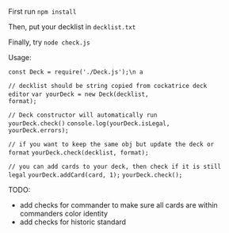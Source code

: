 First run <code>npm install</code>

Then, put your decklist in <code>decklist.txt</code>

Finally, try <code>node check.js</code>

Usage:

<code>const Deck = require('./Deck.js');\n a</code>
  
<code>// decklist should be string copied from cockatrice deck editor</code>
<code>var yourDeck = new Deck(decklist, format);</code>
  
<code>// Deck constructor will automatically run yourDeck.check()</code>
<code>console.log(yourDeck.isLegal, yourDeck.errors);</code>
  
<code>// if you want to keep the same obj but update the deck or format</code>
<code>yourDeck.check(decklist, format);</code>
  
<code>// you can add cards to your deck, then check if it is still legal</code>
<code>yourDeck.addCard(card, 1);</code>
<code>yourDeck.check();</code>


TODO:
- add checks for commander to make sure all cards are within commanders color identity 
- add checks for historic standard
